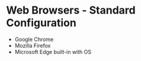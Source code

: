 # Web Browsers - Standard Configuration

- Google Chrome
- Mozilla Firefox
- Microsoft Edge built-in with OS 
